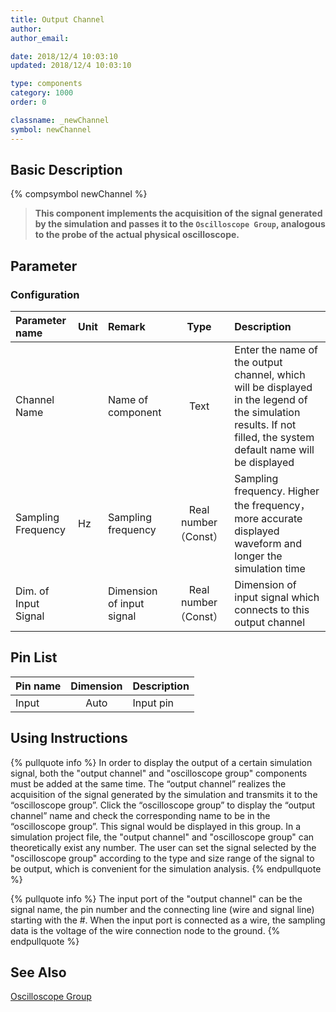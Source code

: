 ```yaml
---
title: Output Channel
author: 
author_email:

date: 2018/12/4 10:03:10
updated: 2018/12/4 10:03:10

type: components
category: 1000
order: 0

classname: _newChannel
symbol: newChannel
---
```

## Basic Description
{% compsymbol newChannel %}

> **This component implements the acquisition of the signal generated by the simulation and passes it to the `Oscilloscope Group`, analogous to the probe of the actual physical oscilloscope.** 

## Parameter
### Configuration
| Parameter name | Unit | Remark | Type | Description |
| :--- | :--- | :--- | :--: | :--- |
| Channel Name |  | Name of component | Text | Enter the name of the output channel, which will be displayed in the legend of the simulation results. If not filled, the system default name will be displayed |
| Sampling Frequency | Hz | Sampling frequency | Real number（Const）| Sampling frequency. Higher the frequency，more accurate displayed waveform and longer the simulation time |
| Dim. of Input Signal |  | Dimension of input signal | Real number（Const） | Dimension of input signal which connects to this output channel |

## Pin List

| Pin name | Dimension | Description |
| :--- | :--:  | :--- |
| Input | Auto | Input pin |

## Using Instructions

{% pullquote info %}
In order to display the output of a certain simulation signal, both the "output channel" and "oscilloscope group" components must be added at the same time. The “output channel” realizes the acquisition of the signal generated by the simulation and transmits it to the “oscilloscope group”. Click the “oscilloscope group” to display the “output channel” name and check the corresponding name to be in the “oscilloscope group”. This signal would be displayed in this group. In a simulation project file, the "output channel" and "oscilloscope group" can theoretically exist any number. The user can set the signal selected by the "oscilloscope group" according to the type and size range of the signal to be output, which is convenient for the simulation analysis.
{% endpullquote %}

{% pullquote info %}
The input port of the "output channel" can be the signal name, the pin number and the connecting line (wire and signal line) starting with the \#. When the input port is connected as a wire, the sampling data is the voltage of the wire connection node to the ground. 
{% endpullquote %}

## See Also

[Oscilloscope Group](comp_newOsc.md)